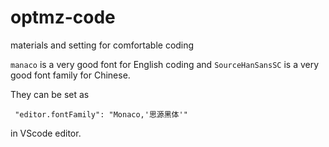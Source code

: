 # optmz-code
materials and setting for comfortable coding

`manaco` is a very good font for English coding and `SourceHanSansSC` is a very good font family for Chinese.

They can be set as

```
 "editor.fontFamily": "Monaco,'思源黑体'"
 ```

 in VScode editor.